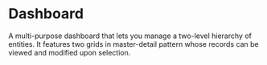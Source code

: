 # Dashboard
A multi-purpose dashboard that lets you manage a two-level hierarchy of entities. It features two grids in master-detail pattern whose records can be viewed and modified upon selection.
